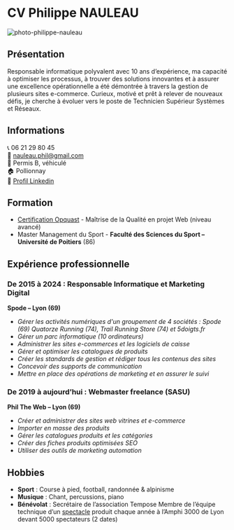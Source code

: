 # CV Philippe NAULEAU
![photo-philippe-nauleau](https://res.cloudinary.com/opquast/image/upload/c_fill,g_face,h_180,r_max,w_180/v1717707979/ishuntddxjljqlmsznso.jpg "Photo Philippe NAULEAU")

## Présentation
Responsable informatique polyvalent avec 10 ans d’expérience, ma capacité à optimiser les processus, à trouver des solutions innovantes et à assurer une excellence opérationnelle a été démontrée à travers la gestion de plusieurs sites e-commerce. Curieux, motivé et prêt à relever de nouveaux défis, je cherche à évoluer vers le poste de Technicien Supérieur Systèmes et Réseaux.

## Informations

:telephone_receiver: 06 21 29 80 45<br>
:email: nauleau.phil@gmail.com<br>
:car: Permis B, véhiculé<br>
:house: Pollionnay<br>
:information_desk_person: [Profil Linkedin](https://www.linkedin.com/in/philippe-nauleau)

## Formation
* [Certification Opquast](https://directory.opquast.com/fr/certificat/9XVKC7/) - Maîtrise de la Qualité en projet Web (niveau avancé)
* Master Management du Sport - **Faculté des Sciences du Sport – Université de Poitiers** (86)

## Expérience professionnelle
### De 2015 à 2024 : Responsable Informatique et Marketing Digital
**Spode – Lyon (69)**
* *Gérer les activités numériques d'un groupement de 4 sociétés : Spode (69) Quatorze Running (74), Trail Running Store (74) et 5doigts.fr*
* *Gérer un parc informatique (10 ordinateurs)*
* *Administrer les sites e-commerces et les logiciels de caisse*
* *Gérer et optimiser les catalogues de produits*
* *Créer les standards de gestion et rédiger tous les contenus des sites*
* *Concevoir des supports de communication*
* *Mettre en place des opérations de marketing et en assurer le suivi*

### De 2019 à aujourd’hui : Webmaster freelance (SASU)
**Phil The Web – Lyon (69)**
* *Créer et administrer des sites web vitrines et e-commerce*
* *Importer en masse des produits*
* *Gérer les catalogues produits et les catégories*
* *Créer des fiches produits optimisées SEO*
* *Utiliser des outils de marketing automation*

## Hobbies
* **Sport** : Course à pied, football, randonnée & alpinisme
* **Musique** : Chant, percussions, piano
* **Bénévolat** : Secrétaire de l’association Tempose
Membre de l’équipe technique d’un [spectacle](https://www.youtube.com/watch?v=PYHIljPIdhE) produit chaque année à l’Amphi 3000 de Lyon devant 5000 spectateurs (2 dates)
